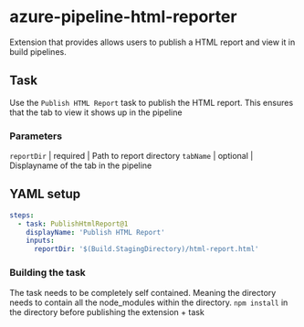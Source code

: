 # azure-pipeline-html-reporter
Extension that provides allows users to publish a HTML report and view it in build pipelines.

## Task
Use the `Publish HTML Report` task to publish the HTML report. This ensures that the tab to view it shows up in the pipeline

### Parameters
`reportDir` | required | Path to report directory
`tabName` | optional | Displayname of the tab in the pipeline

## YAML setup
```YAML
steps:
  - task: PublishHtmlReport@1
    displayName: 'Publish HTML Report'
    inputs:
      reportDir: '$(Build.StagingDirectory)/html-report.html'
```

### Building the task
The task needs to be completely self contained. Meaning the directory needs to contain all the node_modules within the directory.
`npm install` in the directory before publishing the extension + task